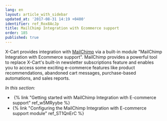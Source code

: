 ```yaml
---
lang: en
layout: article_with_sidebar
updated_at: '2017-08-31 14:19 +0400'
identifier: ref_Rox8AcJp
title: MailChimp Integration with Ecommerce support
order: 185
published: true
---
```

X-Cart provides integration with [MailChimp](http://www.mailchimp.com/signup/?pid=xcart&source=website) via a built-in module "MailChimp Integration with Ecommerce support". MailChimp provides a powerful tool to replace X-Cart's built-in newsletter subscriptions feature and enables you to access some exciting e-commerce features like product recommendations, abandoned cart messages, purchase-based automations, and sales reports. 

_In this section:_

*   {% link "Getting started with MailChimp Integration with E-commerce support" ref_w5MRyybe %}
*   {% link "Configuring the MailChimp Integration with E-commerce support module" ref_ST1QnErC %}
